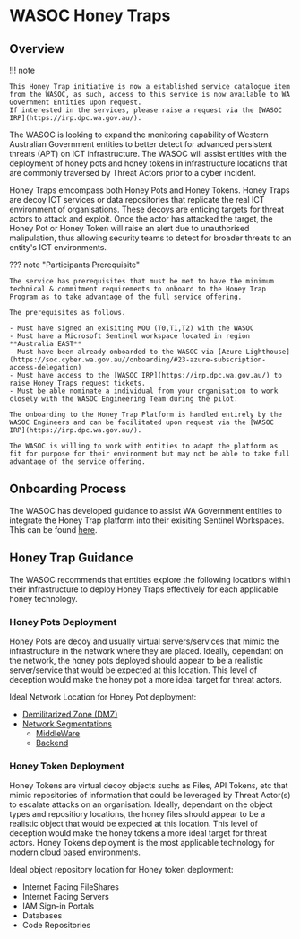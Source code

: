 # WASOC Honey Traps

## Overview

!!! note

    This Honey Trap initiative is now a established service catalogue item from the WASOC, as such, access to this service is now available to WA Government Entities upon request.
    If interested in the services, please raise a request via the [WASOC IRP](https://irp.dpc.wa.gov.au/).

The WASOC is looking to expand the monitoring capability of Western Australian Government entities to better detect for advanced persistent threats (APT) on ICT infrastructure. The WASOC will assist entities with the deployment of honey pots and honey tokens in infrastructure locations that are commonly traversed by Threat Actors prior to a cyber incident.

Honey Traps emcompass both Honey Pots and Honey Tokens. Honey Traps are decoy ICT services or data repositories that replicate the real ICT environment of organisations. These decoys are enticing targets for threat actors to attack and exploit. Once the actor has attacked the target, the Honey Pot or Honey Token will raise an alert due to unauthorised malipulation, thus allowing security teams to detect for broader threats to an entity's ICT environments.

??? note "Participants Prerequisite"

    The service has prerequisites that must be met to have the minimum technical & commitment requirements to onboard to the Honey Trap Program as to take advantage of the full service offering.

    The prerequisites as follows.

    - Must have signed an exisiting MOU (T0,T1,T2) with the WASOC
    - Must have a Microsoft Sentinel workspace located in region **Australia EAST**
    - Must have been already onboarded to the WASOC via [Azure Lighthouse](https://soc.cyber.wa.gov.au//onboarding/#23-azure-subscription-access-delegation)
    - Must have access to the [WASOC IRP](https://irp.dpc.wa.gov.au/) to raise Honey Traps request tickets.
    - Must be able nominate a individual from your organisation to work closely with the WASOC Engineering Team during the pilot.

    The onboarding to the Honey Trap Platform is handled entirely by the WASOC Engineers and can be facilitated upon request via the [WASOC IRP](https://irp.dpc.wa.gov.au/).

    The WASOC is willing to work with entities to adapt the platform as fit for purpose for their environment but may not be able to take full advantage of the service offering.

## Onboarding Process

The WASOC has developed guidance to assist WA Government entities to integrate the Honey Trap platform into their exisiting Sentinel Workspaces. This can be found [here](https://github.com/wagov/wasoc-honeytraps).

## Honey Trap Guidance

The WASOC recommends that entities explore the following locations within their infrastructure to deploy Honey Traps effectively for each applicable honey technology.

### Honey Pots Deployment

Honey Pots are decoy and usually virtual servers/services that mimic the infrastructure in the network where they are placed. Ideally, dependant on the network, the honey pots deployed should appear to be a realistic server/service that would be expected at this location. This level of deception would make the honey pot a more ideal target for threat actors.

Ideal Network Location for Honey Pot deployment:

- [Demilitarized Zone (DMZ)](<https://en.wikipedia.org/wiki/DMZ_(computing)>)
- [Network Segmentations](https://github.com/OWASP/CheatSheetSeries/blob/master/cheatsheets/Network_Segmentation_Cheat_Sheet.md#introduction)
    - [MiddleWare](https://github.com/OWASP/CheatSheetSeries/blob/master/cheatsheets/Network_Segmentation_Cheat_Sheet.md#middleware)
    - [Backend](https://github.com/OWASP/CheatSheetSeries/blob/master/cheatsheets/Network_Segmentation_Cheat_Sheet.md#backend)

### Honey Token Deployment

Honey Tokens are virtual decoy objects suchs as Files, API Tokens, etc that mimic repositories of information that could be leveraged by Threat Actor(s) to escalate attacks on an organisation. Ideally, dependant on the object types and repositiory locations, the honey files should appear to be a realistic object that would be expected at this location. This level of deception would make the honey tokens a more ideal target for threat actors. Honey Tokens deployment is the most applicable technology for modern cloud based environments.

Ideal object repository location for Honey token deployment:

- Internet Facing FileShares
- Internet Facing Servers
- IAM Sign-in Portals
- Databases
- Code Repositories
